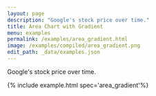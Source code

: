 ```yaml
---
layout: page
description: "Google's stock price over time."
title: Area Chart with Gradient
menu: examples
permalink: /examples/area_gradient.html
image: /examples/compiled/area_gradient.png
edit_path: _data/examples.json
---
```


Google's stock price over time.

{% include example.html spec='area_gradient'%}
